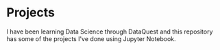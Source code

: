 # Projects
I have been learning Data Science through DataQuest and this repository has some of the projects I've done using Jupyter Notebook.
